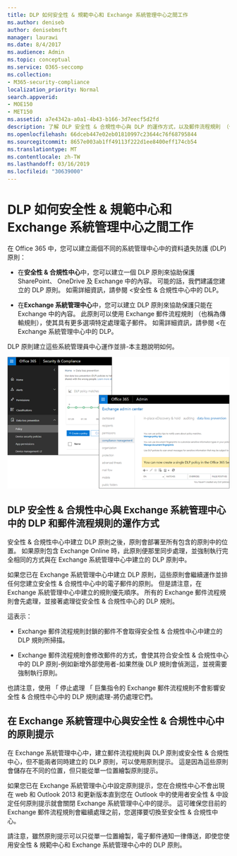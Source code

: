 ```yaml
---
title: DLP 如何安全性 & 規範中心和 Exchange 系統管理中心之間工作
ms.author: deniseb
author: denisebmsft
manager: laurawi
ms.date: 8/4/2017
ms.audience: Admin
ms.topic: conceptual
ms.service: O365-seccomp
ms.collection:
- M365-security-compliance
localization_priority: Normal
search.appverid:
- MOE150
- MET150
ms.assetid: a7e4342a-a0a1-4b43-b166-3d7eecf5d2fd
description: 了解 DLP 安全性 & 合規性中心與 DLP 的運作方式，以及郵件流程規則 （傳輸規則） 中 Exchange 系統管理中心。
ms.openlocfilehash: 66dceb447e02eb01810997c23644c76f68795844
ms.sourcegitcommit: 8657e003ab1ff49113f222d1ee8400eff174cb54
ms.translationtype: MT
ms.contentlocale: zh-TW
ms.lasthandoff: 03/16/2019
ms.locfileid: "30639000"
---
```

# <a name="how-dlp-works-between-the-security--compliance-center-and-exchange-admin-center"></a>DLP 如何安全性 & 規範中心和 Exchange 系統管理中心之間工作

在 Office 365 中，您可以建立兩個不同的系統管理中心中的資料遺失防護 (DLP) 原則：
  
- 在**安全性 & 合規性中心**中，您可以建立一個 DLP 原則來協助保護 SharePoint、 OneDrive 及 Exchange 中的內容。 可能的話，我們建議您建立的 DLP 原則。 如需詳細資訊，請參閱 <<c0>安全性 &amp; 合規性中心中的 DLP。
    
- 在**Exchange 系統管理中心**中，您可以建立 DLP 原則來協助保護只能在 Exchange 中的內容。 此原則可以使用 Exchange 郵件流程規則 （也稱為傳輸規則），使其具有更多選項特定處理電子郵件。 如需詳細資訊，請參閱 <<c0>在 Exchange 系統管理中心中的 DLP。
    
DLP 原則建立這些系統管理員中心運作並排-本主題說明如何。
  
![在安全性與規範中心和 Exchange 系統管理中心中的 DLP 頁面](media/d3eaa7e7-3b16-457b-bd9c-26707f7b584f.png)
  
## <a name="how-dlp-in-the-security--compliance-center-works-with-dlp-and-mail-flow-rules-in-the-exchange-admin-center"></a>DLP 安全性 & 合規性中心與 Exchange 系統管理中心中的 DLP 和郵件流程規則的運作方式

安全性 & 合規性中心中建立 DLP 原則之後，原則會部署至所有包含的原則中的位置。 如果原則包含 Exchange Online 時，此原則便那里同步處理，並強制執行完全相同的方式與在 Exchange 系統管理中心中建立的 DLP 原則中。 
  
如果您已在 Exchange 系統管理中心中建立 DLP 原則，這些原則會繼續運作並排任何您建立安全性 & 合規性中心中的電子郵件的原則。 但是請注意，在 Exchange 系統管理中心中建立的規則優先順序。 所有的 Exchange 郵件流程規則會先處理，並接著處理從安全性 & 合規性中心的 DLP 規則。
  
這表示：
  
- Exchange 郵件流程規則封鎖的郵件不會取得安全性 & 合規性中心中建立的 DLP 規則所掃描。
    
- Exchange 郵件流程規則會修改郵件的方式，會使其符合安全性 & 合規性中心中的 DLP 原則-例如新增外部使用者-如果然後 DLP 規則會偵測這，並視需要強制執行原則。
    
也請注意，使用 「 停止處理 「 巨集指令的 Exchange 郵件流程規則不會影響安全性 & 合規性中心中的 DLP 規則處理-將仍處理它們。
  
## <a name="policy-tips-in-the-security--compliance-center-vs-the-exchange-admin-center"></a>在 Exchange 系統管理中心與安全性 & 合規性中心中的原則提示

在 Exchange 系統管理中心中，建立郵件流程規則與 DLP 原則或安全性 & 合規性中心，但不能兩者同時建立的 DLP 原則，可以使用原則提示。 這是因為這些原則會儲存在不同的位置，但只能從單一位置繪製原則提示。
  
如果您已在 Exchange 系統管理中心中設定原則提示，您在合規性中心不會出現在 web 和 Outlook 2013 和更新版本直到您在 Outlook 中的使用者安全性 & 中設定任何原則提示就會關閉 Exchange 系統管理中心中的提示。 這可確保您目前的 Exchange 郵件流程規則會繼續處理之前，您選擇要切換至安全性 & 合規性中心。
  
請注意，雖然原則提示可以只從單一位置繪製，電子郵件通知一律傳送，即使您使用安全性 & 規範中心和 Exchange 系統管理中心中的 DLP 原則。
  

